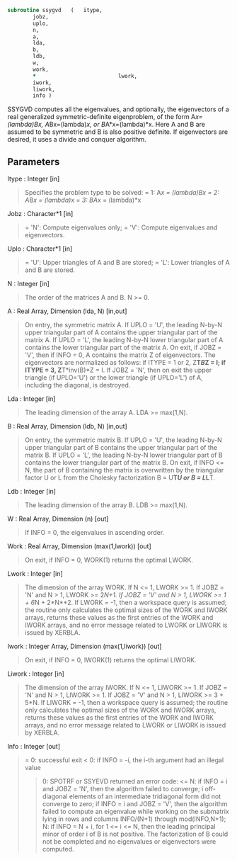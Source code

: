 ```fortran
subroutine ssygvd	(	itype,
		jobz,
		uplo,
		n,
		a,
		lda,
		b,
		ldb,
		w,
		work,
		*                          lwork,
		iwork,
		liwork,
		info )
```

 SSYGVD computes all the eigenvalues, and optionally, the eigenvectors
 of a real generalized symmetric-definite eigenproblem, of the form
 A*x=(lambda)*B*x,  A*Bx=(lambda)*x,  or B*A*x=(lambda)*x.  Here A and
 B are assumed to be symmetric and B is also positive definite.
 If eigenvectors are desired, it uses a divide and conquer algorithm.


## Parameters
Itype : Integer [in]
> Specifies the problem type to be solved:
> = 1:  A*x = (lambda)*B*x
> = 2:  A*B*x = (lambda)*x
> = 3:  B*A*x = (lambda)*x

Jobz : Character*1 [in]
> = 'N':  Compute eigenvalues only;
> = 'V':  Compute eigenvalues and eigenvectors.

Uplo : Character*1 [in]
> = 'U':  Upper triangles of A and B are stored;
> = 'L':  Lower triangles of A and B are stored.

N : Integer [in]
> The order of the matrices A and B.  N >= 0.

A : Real Array, Dimension (lda, N) [in,out]
> On entry, the symmetric matrix A.  If UPLO = 'U', the
> leading N-by-N upper triangular part of A contains the
> upper triangular part of the matrix A.  If UPLO = 'L',
> the leading N-by-N lower triangular part of A contains
> the lower triangular part of the matrix A.
> On exit, if JOBZ = 'V', then if INFO = 0, A contains the
> matrix Z of eigenvectors.  The eigenvectors are normalized
> as follows:
> if ITYPE = 1 or 2, Z**T*B*Z = I;
> if ITYPE = 3, Z**T*inv(B)*Z = I.
> If JOBZ = 'N', then on exit the upper triangle (if UPLO='U')
> or the lower triangle (if UPLO='L') of A, including the
> diagonal, is destroyed.

Lda : Integer [in]
> The leading dimension of the array A.  LDA >= max(1,N).

B : Real Array, Dimension (ldb, N) [in,out]
> On entry, the symmetric matrix B.  If UPLO = 'U', the
> leading N-by-N upper triangular part of B contains the
> upper triangular part of the matrix B.  If UPLO = 'L',
> the leading N-by-N lower triangular part of B contains
> the lower triangular part of the matrix B.
> On exit, if INFO <= N, the part of B containing the matrix is
> overwritten by the triangular factor U or L from the Cholesky
> factorization B = U**T*U or B = L*L**T.

Ldb : Integer [in]
> The leading dimension of the array B.  LDB >= max(1,N).

W : Real Array, Dimension (n) [out]
> If INFO = 0, the eigenvalues in ascending order.

Work : Real Array, Dimension (max(1,lwork)) [out]
> On exit, if INFO = 0, WORK(1) returns the optimal LWORK.

Lwork : Integer [in]
> The dimension of the array WORK.
> If N <= 1,               LWORK >= 1.
> If JOBZ = 'N' and N > 1, LWORK >= 2*N+1.
> If JOBZ = 'V' and N > 1, LWORK >= 1 + 6*N + 2*N**2.
> If LWORK = -1, then a workspace query is assumed; the routine
> only calculates the optimal sizes of the WORK and IWORK
> arrays, returns these values as the first entries of the WORK
> and IWORK arrays, and no error message related to LWORK or
> LIWORK is issued by XERBLA.

Iwork : Integer Array, Dimension (max(1,liwork)) [out]
> On exit, if INFO = 0, IWORK(1) returns the optimal LIWORK.

Liwork : Integer [in]
> The dimension of the array IWORK.
> If N <= 1,                LIWORK >= 1.
> If JOBZ  = 'N' and N > 1, LIWORK >= 1.
> If JOBZ  = 'V' and N > 1, LIWORK >= 3 + 5*N.
> If LIWORK = -1, then a workspace query is assumed; the
> routine only calculates the optimal sizes of the WORK and
> IWORK arrays, returns these values as the first entries of
> the WORK and IWORK arrays, and no error message related to
> LWORK or LIWORK is issued by XERBLA.

Info : Integer [out]
> = 0:  successful exit
> < 0:  if INFO = -i, the i-th argument had an illegal value
> > 0:  SPOTRF or SSYEVD returned an error code:
> <= N:  if INFO = i and JOBZ = 'N', then the algorithm
> failed to converge; i off-diagonal elements of an
> intermediate tridiagonal form did not converge to
> zero;
> if INFO = i and JOBZ = 'V', then the algorithm
> failed to compute an eigenvalue while working on
> the submatrix lying in rows and columns INFO/(N+1)
> through mod(INFO,N+1);
> > N:   if INFO = N + i, for 1 <= i <= N, then the leading
> principal minor of order i of B is not positive.
> The factorization of B could not be completed and
> no eigenvalues or eigenvectors were computed.

